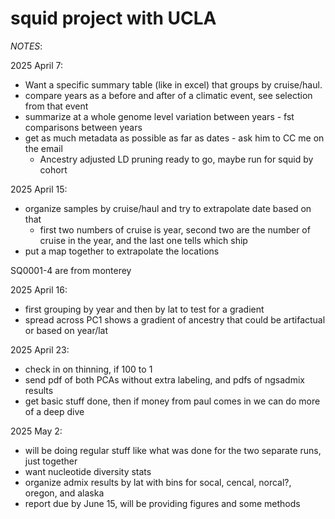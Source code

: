 squid project with UCLA
================

*NOTES*:

2025 April 7: 
 - Want a specific summary table (like in excel) that groups by cruise/haul. 
 - compare years as a before and after of a climatic event, see selection from that event
 - summarize at a whole genome level variation between years - fst comparisons between years
 - get as much metadata as possible as far as dates - ask him to CC me on the email
   - Ancestry adjusted LD pruning ready to go, maybe run for squid by cohort

2025 April 15:  
 - organize samples by cruise/haul and try to extrapolate date based on that
   - first two numbers of cruise is year, second two are the number of cruise in the year, and the last one tells which ship
 - put a map together to extrapolate the locations

SQ0001-4 are from monterey 

2025 April 16:  
 - first grouping by year and then by lat to test for a gradient
 - spread across PC1 shows a gradient of ancestry that could be artifactual or based on year/lat

2025 April 23:   
 - check in on thinning, if 100 to 1
 - send pdf of both PCAs without extra labeling, and pdfs of ngsadmix results
 - get basic stuff done, then if money from paul comes in we can do more of a deep dive

2025 May 2:  
 - will be doing regular stuff like what was done for the two separate runs, just together
 - want nucleotide diversity stats
 - organize admix results by lat with bins for socal, cencal, norcal?, oregon, and alaska
 - report due by June 15, will be providing figures and some methods